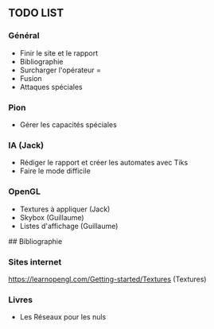 ## TODO LIST

### Général

- Finir le site et le rapport
- Bibliographie
- Surcharger l'opérateur =
- Fusion
- Attaques spéciales

### Pion

- Gérer les capacités spéciales

### IA (Jack)

- Rédiger le rapport et créer les automates avec Tiks 
- Faire le mode difficile

### OpenGL

- Textures à appliquer (Jack)
- Skybox (Guillaume)
- Listes d'affichage (Guillaume)

## Bibliographie

### Sites internet

https://learnopengl.com/Getting-started/Textures (Textures)

### Livres

- Les Réseaux pour les nuls
